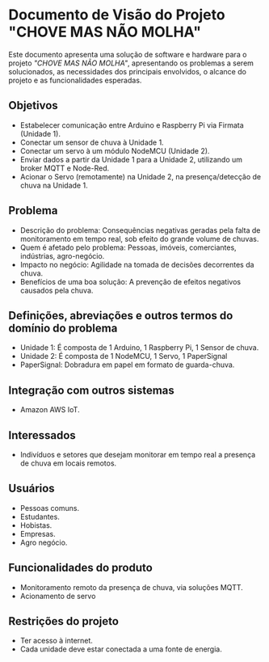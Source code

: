 # Documento de Visão do Projeto "CHOVE MAS NÃO MOLHA"

Este documento apresenta uma solução de software e hardware para o projeto *"CHOVE MAS NÃO MOLHA"*, 
apresentando os problemas a serem solucionados, as necessidades dos principais envolvidos, o alcance do projeto e as funcionalidades esperadas.

## Objetivos

* Estabelecer comunicação entre Arduino e Raspberry Pi via Firmata (Unidade 1). 
* Conectar um sensor de chuva à Unidade 1.
* Conectar um servo à um módulo NodeMCU (Unidade 2).
* Enviar dados a partir da Unidade 1 para a Unidade 2, utilizando um broker MQTT e Node-Red.
* Acionar o Servo (remotamente) na Unidade 2, na presença/detecção de chuva na Unidade 1.

## Problema

* Descrição do problema: Consequências negativas geradas pela falta de monitoramento em tempo real, sob efeito do grande volume de chuvas.
* Quem é afetado pelo problema: Pessoas, imóveis, comerciantes, indústrias, agro-negócio.
* Impacto no negócio: Agilidade na tomada de decisões decorrentes da chuva.
* Benefícios de uma boa solução: A prevenção de efeitos negativos causados pela chuva.

## Definições, abreviações e outros termos do domínio do problema

* Unidade 1: É composta de 1 Arduino, 1 Raspberry Pi, 1 Sensor de chuva.
* Unidade 2: É composta de 1 NodeMCU, 1 Servo, 1 PaperSignal
* PaperSignal: Dobradura em papel em formato de guarda-chuva.

## Integração com outros sistemas

* Amazon AWS IoT.
 
## Interessados

* Indivíduos e setores que desejam monitorar em tempo real a presença de chuva em locais remotos.

## Usuários

* Pessoas comuns.
* Estudantes.
* Hobistas. 
* Empresas.
* Agro negócio.

## Funcionalidades do produto

* Monitoramento remoto da presença de chuva, via soluções MQTT.
* Acionamento de servo

## Restrições do projeto

* Ter acesso à internet.
* Cada unidade deve estar conectada a uma fonte de energia.
